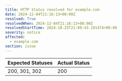 ```yaml
---
title: HTTP Status resolved for example.com
date: 2024-12-04T21:16:13+00:00Z
resolved: True
resolvedWhen: 2024-12-04T21:16:13+00:00Z
resolvedStartTime: 2024-10-25T21:09:43.191474+00:00
severity: notice
affected:
  - example.com
section: issue
---
```


| Expected Statuses | Actual Status  |
|-------------------|----------------|
| 200, 301, 302 | 200 |
